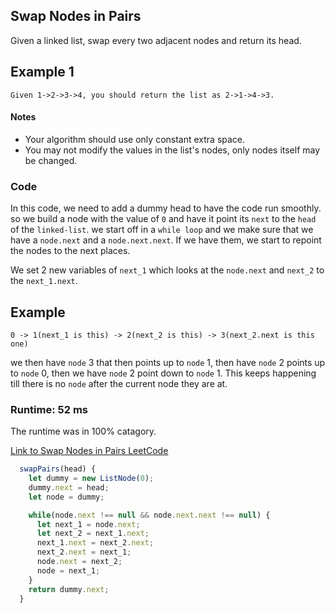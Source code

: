## Swap Nodes in Pairs

Given a linked list, swap every two adjacent nodes and return its head.

## Example 1

```
Given 1->2->3->4, you should return the list as 2->1->4->3.
```

#### Notes

* Your algorithm should use only constant extra space.
* You may not modify the values in the list's nodes, only nodes itself may be changed.

### Code

In this code, we need to add a dummy head to have the code run smoothly. so we build a node with the value of `0` and have it point its `next` to the `head` of the `linked-list`.  we start off in a `while loop` and we make sure that we have a  `node.next` and a `node.next.next`. If we have them, we start to repoint the nodes to the next places.

We set 2 new variables of `next_1` which looks at the `node.next` and `next_2` to the `next_1.next`.

## Example

```
0 -> 1(next_1 is this) -> 2(next_2 is this) -> 3(next_2.next is this one)
```

we then have `node` 3 that then points up to `node` 1, then have `node` 2 points up to `node` 0, then we have `node` 2 point down to `node` 1.  This keeps happening till there is no `node` after the current node they are at.

### Runtime: 52 ms
The runtime was in 100% catagory.


[Link to Swap Nodes in Pairs LeetCode](https://leetcode.com/problems/swap-nodes-in-pairs/)

```javascript
  swapPairs(head) {
    let dummy = new ListNode(0);
    dummy.next = head;
    let node = dummy;

    while(node.next !== null && node.next.next !== null) {
      let next_1 = node.next;
      let next_2 = next_1.next;
      next_1.next = next_2.next;
      next_2.next = next_1;
      node.next = next_2;
      node = next_1;
    }
    return dummy.next;
  }
  ```
